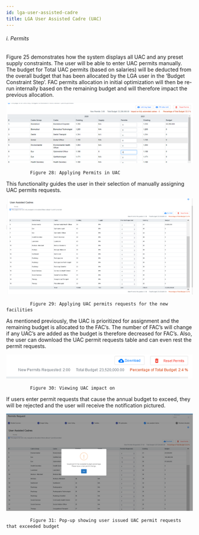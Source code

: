 ```yaml
---
id: lga-user-assisted-cadre
title: LGA User Assisted Cadre (UAC)
---
```


###### i.  Permits

Figure 25 demonstrates how the system displays all UAC and any preset supply constraints. The user will be able to enter UAC permits manually. The budget for Total UAC permits (based on salaries) will be deducted from the overall budget that has been allocated by the LGA user in the ‘Budget Constraint Step’. FAC permits allocation in initial optimization will then be re-run internally based on the remaining budget and will therefore impact the previous allocation.

![img alt](/img/lga_UAC1.png)

             Figure 28: Applying Permits in UAC

This functionality guides the user in their selection of manually assigning UAC permits requests.

![img alt](/img/lga_UAC2.png)

             Figure 29: Applying UAC permits requests for the new facilities

As mentioned previously, the UAC is prioritized for assignment and the remaining budget is allocated to the FAC’s.  The number of FAC’s will change if any UAC’s are added as the budget is therefore decreased for FAC’s.  Also, the user can download the UAC permit requests table and can even rest the permit requests.

![img alt](/img/lga_UAC3.png)

             Figure 30: Viewing UAC impact on 

If users enter permit requests that cause the annual budget to exceed, they will be rejected and the user will receive the notification pictured.

![img alt](/img/lga_UAC4.png)

             Figure 31: Pop-up showing user issued UAC permit requests that exceeded budget


